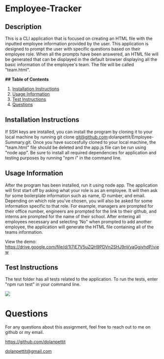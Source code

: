 # Employee-Tracker

## Description

This is a CLI application that is focused on creating an HTML file with the inputted employee information provided by the user. This application is designed to prompt the user with specific questions based on their employee role. When all the prompts have been answered, an HTML file will be generated that can be displayed in the default browser displaying all the basic information of the employee's team. The file will be called "team.html".

**## Table of Contents**

1. [Installation Instructions](#installation-instructions)
2. [Usage Information](#usage-information)
3. [Test Instructions](#test-instructions)
4. [Questions](#questions)

## Installation Instructions

If SSH keys are installed, you can install the program by cloning it to your local machine by running git clone git@github.com:dolanpettit/Employee-Summary.git. Once you have succesfully cloned to your local machine, the "team.html" file should be deleted and the app.js file can be run using "node app". Be sure to install all required dependencies for application and testing purposes by running "npm i" in the command line.

## Usage Information

After the program has been installed, run it using node app. The application will first start off by asking what your role is as an employee. It will then ask for some boilerplate information such as name, ID number, and email. Depending on which role you've chosen, you will also be asked for some information specific to that role. For example, managers are prompted for their office number, engineers are prompted for the link to their github, and interns are prompted for the name of their school. After entering all employees necessary and selecting 'No" when prompted to add another employee, the application will generate the HTML file containing all of the teams information.

View the demo: <a href="https://drive.google.com/file/d/1I7jE7V5uZQH9PDVn2SHJ9nVyaGgjyhdP/view">https://drive.google.com/file/d/1I7jE7V5uZQH9PDVn2SHJ9nVyaGgjyhdP/view</a>

## Test Instructions

The test folder has all tests related to the application. To run the tests, enter "npm run test" in your command line.

<img src="./images/testingsuite.png">

# Questions

For any questions about this assignment, feel free to reach out to me on github or my email.

https://github.com/dolanpettit

dolanpettit@gmail.com
